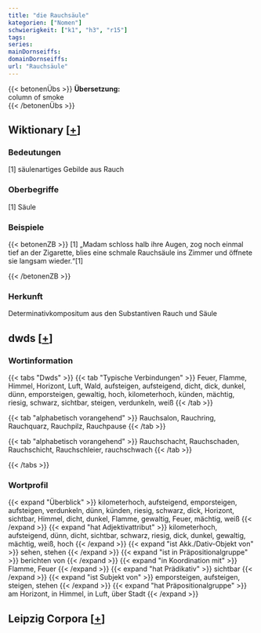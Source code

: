 ```yaml
---
title: "die Rauchsäule"
kategorien: ["Nomen"]
schwierigkeit: ["k1", "h3", "r15"]
tags:
series:
mainDornseiffs:
domainDornseiffs:
url: "Rauchsäule"
---
```


{{< betonenÜbs >}}
**Übersetzung:**  
column  of smoke  
{{< /betonenÜbs >}}

## Wiktionary [[+](https://de.wiktionary.org/wiki/Rauchsäule)]

### Bedeutungen
[1] säulenartiges Gebilde aus Rauch  

### Oberbegriffe
[1] Säule  

### Beispiele
{{< betonenZB >}}
[1] „Madam schloss halb ihre Augen, zog noch einmal tief an der Zigarette, blies eine schmale Rauchsäule ins Zimmer und öffnete sie langsam wieder.“[1]  

{{< /betonenZB >}}
### Herkunft
Determinativkompositum aus den Substantiven Rauch und Säule  



## dwds [[+](https://www.dwds.de/wb/Rauchsäule)]

### Wortinformation
{{< tabs "Dwds" >}}
{{< tab "Typische Verbindungen" >}}
Feuer, Flamme, Himmel, Horizont, Luft, Wald, aufsteigen, aufsteigend, dicht, dick, dunkel, dünn, emporsteigen, gewaltig, hoch, kilometerhoch, künden, mächtig, riesig, schwarz, sichtbar, steigen, verdunkeln, weiß
{{< /tab >}}

{{< tab "alphabetisch vorangehend" >}}
Rauchsalon, Rauchring, Rauchquarz, Rauchpilz, Rauchpause
{{< /tab >}}

{{< tab "alphabetisch vorangehend" >}}
Rauchschacht, Rauchschaden, Rauchschicht, Rauchschleier, rauchschwach
{{< /tab >}}

{{< /tabs >}}

### Wortprofil
{{< expand "Überblick" >}} kilometerhoch, aufsteigend, emporsteigen, aufsteigen, verdunkeln, dünn, künden, riesig, schwarz, dick, Horizont, sichtbar, Himmel, dicht, dunkel, Flamme, gewaltig, Feuer, mächtig, weiß {{< /expand >}}
{{< expand "hat Adjektivattribut" >}} kilometerhoch, aufsteigend, dünn, dicht, sichtbar, schwarz, riesig, dick, dunkel, gewaltig, mächtig, weiß, hoch {{< /expand >}}
{{< expand "ist Akk./Dativ-Objekt von" >}} sehen, stehen {{< /expand >}}
{{< expand "ist in Präpositionalgruppe" >}} berichten von {{< /expand >}}
{{< expand "in Koordination mit" >}} Flamme, Feuer {{< /expand >}}
{{< expand "hat Prädikativ" >}} sichtbar {{< /expand >}}
{{< expand "ist Subjekt von" >}} emporsteigen, aufsteigen, steigen, stehen {{< /expand >}}
{{< expand "hat Präpositionalgruppe" >}} am Horizont, in Himmel, in Luft, über Stadt {{< /expand >}}

## Leipzig Corpora [[+](https://corpora.uni-leipzig.de/en/res?word=Rauchsäule&corpusId=deu_newscrawl-public_2018)]

